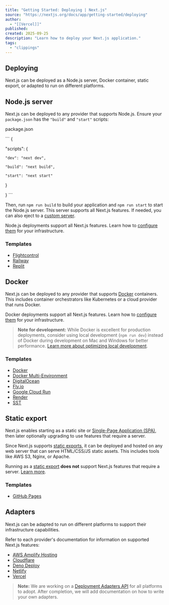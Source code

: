 ```yaml
---
title: "Getting Started: Deploying | Next.js"
source: "https://nextjs.org/docs/app/getting-started/deploying"
author:
  - "[[Vercel]]"
published:
created: 2025-09-25
description: "Learn how to deploy your Next.js application."
tags:
  - "clippings"
---
```

## Deploying

Next.js can be deployed as a Node.js server, Docker container, static export, or adapted to run on different platforms.

## Node.js server

Next.js can be deployed to any provider that supports Node.js. Ensure your `package.json` has the `"build"` and `"start"` scripts:

package.json

\`\`\`
{

  "scripts": {

    "dev": "next dev",

    "build": "next build",

    "start": "next start"

  }

}
\`\`\`

Then, run `npm run build` to build your application and `npm run start` to start the Node.js server. This server supports all Next.js features. If needed, you can also eject to a [custom server](https://nextjs.org/docs/app/guides/custom-server).

Node.js deployments support all Next.js features. Learn how to [configure them](https://nextjs.org/docs/app/guides/self-hosting) for your infrastructure.

### Templates

- [Flightcontrol](https://github.com/nextjs/deploy-flightcontrol)
- [Railway](https://github.com/nextjs/deploy-railway)
- [Replit](https://github.com/nextjs/deploy-replit)

## Docker

Next.js can be deployed to any provider that supports [Docker](https://www.docker.com/) containers. This includes container orchestrators like Kubernetes or a cloud provider that runs Docker.

Docker deployments support all Next.js features. Learn how to [configure them](https://nextjs.org/docs/app/guides/self-hosting) for your infrastructure.

> **Note for development:** While Docker is excellent for production deployments, consider using local development (`npm run dev`) instead of Docker during development on Mac and Windows for better performance. [Learn more about optimizing local development](https://nextjs.org/docs/app/guides/local-development).

### Templates

- [Docker](https://github.com/vercel/next.js/tree/canary/examples/with-docker)
- [Docker Multi-Environment](https://github.com/vercel/next.js/tree/canary/examples/with-docker-multi-env)
- [DigitalOcean](https://github.com/nextjs/deploy-digitalocean)
- [Fly.io](https://github.com/nextjs/deploy-fly)
- [Google Cloud Run](https://github.com/nextjs/deploy-google-cloud-run)
- [Render](https://github.com/nextjs/deploy-render)
- [SST](https://github.com/nextjs/deploy-sst)

## Static export

Next.js enables starting as a static site or [Single-Page Application (SPA)](https://nextjs.org/docs/app/guides/single-page-applications), then later optionally upgrading to use features that require a server.

Since Next.js supports [static exports](https://nextjs.org/docs/app/guides/static-exports), it can be deployed and hosted on any web server that can serve HTML/CSS/JS static assets. This includes tools like AWS S3, Nginx, or Apache.

Running as a [static export](https://nextjs.org/docs/app/guides/static-exports) **does not** support Next.js features that require a server. [Learn more](https://nextjs.org/docs/app/guides/static-exports#unsupported-features).

### Templates

- [GitHub Pages](https://github.com/nextjs/deploy-github-pages)

## Adapters

Next.js can be adapted to run on different platforms to support their infrastructure capabilities.

Refer to each provider's documentation for information on supported Next.js features:

- [AWS Amplify Hosting](https://docs.amplify.aws/nextjs/start/quickstart/nextjs-app-router-client-components)
- [Cloudflare](https://developers.cloudflare.com/workers/frameworks/framework-guides/nextjs)
- [Deno Deploy](https://docs.deno.com/examples/next_tutorial)
- [Netlify](https://docs.netlify.com/frameworks/next-js/overview/#next-js-support-on-netlify)
- [Vercel](https://vercel.com/docs/frameworks/nextjs)

> **Note:** We are working on a [Deployment Adapters API](https://github.com/vercel/next.js/discussions/77740) for all platforms to adopt. After completion, we will add documentation on how to write your own adapters.
